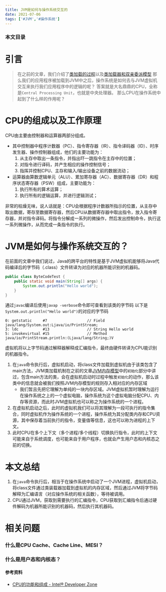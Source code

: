 ```yaml
---
title: JVM是如何与操作系统交互的
date: 2021-07-06
tags: ['#JVM','#操作系统']
---
```


### 本文目录
<!-- toc -->

# 引言
> 在之前的文章，我们介绍了[类加载的过程](https://imchenway.com/2021/07/01/JVM-类加载机制/)以及[类加载器和双亲委派模型](https://imchenway.com/2021/07/02/JVM-类加载器与双亲委派模型/)
> 那么我们的应用程序被加载到JVM中之后，操作系统是如何去与JVM虚拟机交互来执行我们应用程序中的逻辑的呢？
> 答案就是大名鼎鼎的CPU，全称是`Central Processing Unit`，也就是中央处理器。
> 那么CPU在操作系统中起到了什么样的作用呢？

# CPU的组成以及工作原理
CPU由主要由控制器和运算器两部分组成。
- 其中控制器中程序计数器（PC）、指令寄存器（IR）、指令译码器（ID）、时序发生器、操作控制器组成，他们的主要功能为：
  1. 从主存中取出一条指令，并指出吓一跳指令在主存中的位置；
  2. 对指令进行译码，并产生相应的操作控制信号；
  3. 指挥并控制CPU、主存和输入/输出设备之前的数据流动；
- 运算器由算数逻辑单元（ALU）、累加寄存器（AC）、数据寄存器（DR）和程序状态寄存器（PSW）组成，主要功能为：
  1. 执行所有的算术运算；
  2. 执行所有的逻辑运算，并进行逻辑测试；

非常的枯燥无味，说人话就是：CPU会根据程序计数器所指示的位置，从主存中取出数据，寄存至数据寄存器，然后CPU从数据寄存器中取出指令，放入指令寄存器，并对指令译码。将指令分解成一系列的微操作，然后发出控制命令，执行这一系列微操作，从而完成一条指令的执行。

# JVM是如何与操作系统交互的？
在前面的文章中我们说过，Java的跨平台的特性是基于JVM虚拟机能够将Java代码编译后的字节码（.class）文件转译为对应的机器所能识别的机器码。
```java
public class ByteCodeTest {
    public static void main(String[] args) {
        System.out.println("Hello world");
    }
}
```
通过`javac`编译后使用`javap -verbose`命令即可查看到该类的字节码
以下是`System.out.println("Hello world")`的对应的字节码
```
0: getstatic     #7                  // Field java/lang/System.out:Ljava/io/PrintStream;
3: ldc           #13                 // String Hello world
5: invokevirtual #15                 // Method java/io/PrintStream.println:(Ljava/lang/String;)V
```
虚拟机将以上字节码通过解释器解释成汇编指令，最终由硬件转译为CPU能识别的机器指令。

1. 在`java`命令执行后，虚拟机启动，将class文件加载到虚拟机由于该类包含了main方法，JVM类加载机制在之前的文章[JVM内存模型](https://imchenway.com/2021/07/01/JVM-类加载机制/)中的`初始化`部分中讲过，包含main方法的类，会在虚拟机启动时过程中触发`初始化`的动作，那么该类中的信息就会被我们按照JVM内存模型的规则存入相对应的内存区域
   - 我们暂且先把它理解为单纯的一块内存区域。JVM虚拟机暂时理解为运行在操作系统之上的一个虚拟电脑，操作系统为这个虚拟电脑分配CPU、内存等资源，而此时JVM虚拟机也可以称之为操作系统的一个进程。
2. 在虚拟机启动之后，此时的虚拟机我们可以将其理解为一段可执行的指令集合，同时虚拟机作为操作系统的一个进程，操作系统为其分配类内存和CPU资源，其中保存着当前执行的指令，变量值等信息，这也可以称为进程的上下文。
3. 此时CPU在多个上下文（多个进程/多个线程）切换执行指令，此时的上下文可能来自于系统调度，也可能来自于用户程序，也就会产生用户态和内核态之前的切换。

# 本文总结
1. 在`java`命令执行后，相当于在操作系统中启动了一个JVM进程，虚拟机启动，将class文件通过类装载器加载到虚拟机的内存区域，然后通过JVM将字节码解释为汇编语言（对应操作系统的相关函数），等待被调用。
2. CPU通过JVM，获取到需要执行的汇编指令，CPU获取到汇编指令后通过硬件解码为机器所能识别的机器码，然后执行其机器码。

# 相关问题
### 什么是CPU Cache、Cache Line、MESI？
### 什么是用户态和内核态？

#### 参考资料
- [CPU的功能和组成 - Intel® Developer Zone](https://software.intel.com/content/www/cn/zh/develop/articles/book-processor-architecture_cpu_function_and_composition.html)